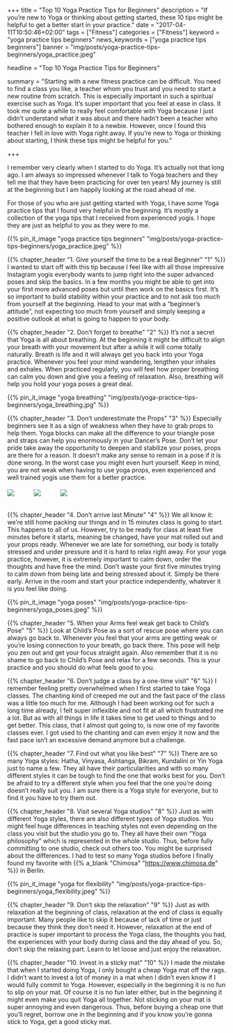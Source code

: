 +++
title = "Top 10 Yoga Practice Tips for Beginners"
description = "If you’re new to Yoga or thinking about getting started, these 10 tips might be helpful to get a better start in your practice."
date = "2017-04-11T10:50:46+02:00"
tags = ["Fitness"]
categories = ["Fitness"]
keyword = "yoga practice tips beginners"
news_keywords = ["yoga practice tips beginners"]
banner = "img/posts/yoga-practice-tips-beginners/yoga_practice.jpeg"

headline = "Top 10 Yoga Practice Tips for Beginners"

summary = "Starting with a new fitness practice can be difficult. You need to find a class you like, a teacher whom you trust and you need to start a new routine from scratch. This is especially important in such a spiritual exercise such as Yoga. It’s super important that you feel at ease in class. It took me quite a while to really feel comfortable with Yoga because I just didn’t understand what it was about and there hadn’t been a teacher who bothered enough to explain it to a newbie. However, once I found this teacher I fell in love with Yoga right away. If you’re new to Yoga or thinking about starting, I think these tips might be helpful for you."

+++

I remember very clearly when I started to do Yoga. It’s actually not that long ago. I am always so impressed whenever I talk to Yoga teachers and they tell me that they have been practicing for over ten years! My journey is still at the beginning but I am happily looking at the road ahead of me.

For those of you who are just getting started with Yoga, I have some Yoga practice tips that I found very helpful in the beginning. It’s mostly a collection of the yoga tips that I received from experienced yogis. I hope they are just as helpful to you as they were to me.

{{% pin_it_image "yoga practice tips beginners" "img/posts/yoga-practice-tips-beginners/yoga_practice.jpeg" %}}

{{% chapter_header "1. Give yourself the time to be a real Beginner" "1" %}}
I wanted to start off with this tip because I feel like with all those impressive Instagram yogis everybody wants to jump right into the super advanced poses and skip the basics. In a few months you might be able to get into your first more advanced poses but until then work on the basics first. It’s so important to build stability within your practice and to not ask too much from yourself at the beginning. Head to your mat with a “beginner’s attitude”, not expecting too much from yourself and simply keeping a positive outlook at what is going to happen to your body.

{{% chapter_header "2. Don’t forget to breathe" "2" %}}
It’s not a secret that Yoga is all about breathing. At the beginning it might be difficult to align your breath with your movement but after a while it will come totally naturally.
Breath is life and it will always get you back into your Yoga practice. Whenever you feel your mind wandering, lengthen your inhales and exhales. When practiced regularly, you will feel how proper breathing can calm you down and give you a feeling of relaxation. Also, breathing will help you hold your yoga poses a great deal.

{{% pin_it_image "yoga breathing" "img/posts/yoga-practice-tips-beginners/yoga_breathing.jpg" %}}

{{% chapter_header "3. Don’t underestimate the Props" "3" %}}
Especially beginners see it as a sign of weakness when they have to grab props to help them. Yoga blocks can make all the difference to your triangle pose and straps can help you enormously in your Dancer’s Pose. Don’t let your pride take away the opportunity to deepen and stabilize your poses, props are there for a reason. It doesn’t make any sense to remain in a pose if it is done wrong. In the worst case you might even hurt yourself. Keep in mind, you are not weak when having to use yoga props, even experienced and well trained yogis use them for a better practice.

<div class="row">
  <div class="col-md-9 col-centered">
    <a href="https://www.amazon.com/Jade-Harmony-Professional-68-Inch-Yoga/dp/B000ECBQRU/ref=as_li_ss_il?s=sports-and-fitness&ie=UTF8&qid=1491922559&sr=1-1&keywords=jade+yoga+mat&linkCode=li2&tag=21moves-20&linkId=8de31d061c976e6be1590d36a34b3029" target="_blank"><img border="0" src="//ws-na.amazon-adsystem.com/widgets/q?_encoding=UTF8&ASIN=B000ECBQRU&Format=_SL160_&ID=AsinImage&MarketPlace=US&ServiceVersion=20070822&WS=1&tag=21moves-20" ></a><img src="https://ir-na.amazon-adsystem.com/e/ir?t=21moves-20&l=li2&o=1&a=B000ECBQRU" width="1" height="1" border="0" alt="" style="border:none !important; margin:20px !important;" />   <a href="https://www.amazon.com/Reehut-2-PC-Yoga-Blocks-Flexibility/dp/B01G35V02W/ref=as_li_ss_il?s=exercise-and-fitness&ie=UTF8&qid=1491922476&sr=1-2&keywords=yoga+block&linkCode=li1&tag=21moves-20&linkId=5318e77491a3bfa7c6d8c87e0971ba9e" target="_blank"><img border="0" src="//ws-na.amazon-adsystem.com/widgets/q?_encoding=UTF8&ASIN=B01G35V02W&Format=_SL110_&ID=AsinImage&MarketPlace=US&ServiceVersion=20070822&WS=1&tag=21moves-20" ></a><img src="https://ir-na.amazon-adsystem.com/e/ir?t=21moves-20&l=li1&o=1&a=B01G35V02W" width="1" height="1" border="0" alt="" style="border:none !important; margin:20px !important;" />  <a href="https://www.amazon.com/Clever-Yoga-10-Foot-Durable-Cotton/dp/B00XB0DGFM/ref=as_li_ss_il?s=exercise-and-fitness&ie=UTF8&qid=1491922541&sr=1-1&keywords=yoga+strap+for+stretching&linkCode=li2&tag=21moves-20&linkId=07f285028621f7c66f81c1eb4da9d329" target="_blank"><img border="0" src="//ws-na.amazon-adsystem.com/widgets/q?_encoding=UTF8&ASIN=B00XB0DGFM&Format=_SL160_&ID=AsinImage&MarketPlace=US&ServiceVersion=20070822&WS=1&tag=21moves-20" ></a><img src="https://ir-na.amazon-adsystem.com/e/ir?t=21moves-20&l=li2&o=1&a=B00XB0DGFM" width="1" height="1" border="0" alt="" style="border:none !important; margin:20px !important;" />
  </div>
</div>

{{% chapter_header "4. Don’t arrive last Minute" "4" %}}
We all know it: we’re still home packing our things and in 15 minutes class is going to start. This happens to all of us. However, try to be ready for class at least five minutes before it starts, meaning be changed, have your mat rolled out and your props ready.
Whenever we are late for something, our body is totally stressed and under pressure and it is hard to relax right away. For your yoga practice, however, it is extremely important to calm down, order the thoughts and have free the mind. Don’t waste your first five minutes trying to calm down from being late and being stressed about it. Simply be there early. Arrive in the room and start your practice independently, whatever it is you feel like doing.

{{% pin_it_image "yoga poses" "img/posts/yoga-practice-tips-beginners/yoga_poses.jpeg" %}}

{{% chapter_header "5. When your Arms feel weak get back to Child’s Pose" "5" %}}
Look at Child’s Pose as a sort of rescue pose where you can always go back to. Whenever you feel that your arms are getting weak or you’re losing connection to your breath, go back there. This pose will help you zen out and get your focus straight again. Also remember that it is no shame to go back to Child’s Pose and relax for a few seconds. This is your practice and you should do what feels good to you.

{{% chapter_header "6. Don’t judge a class by a one-time visit" "6" %}}
I remember feeling pretty overwhelmed when I first started to take Yoga classes. The chanting kind of creeped me out and the fast pace of the class was a little too much for me. Although I had been working out for such a long time already, I felt super inflexible and not fit at all which frustrated me a lot. But as with all things in life it takes time to get used to things and to get better. This class, that I almost quit going to, is now one of my favorite classes ever. I got used to the chanting and can even enjoy it now and the fast pace isn’t an excessive demand anymore but a challenge.

{{% chapter_header "7. Find out what you like best" "7" %}}
There are so many Yoga styles: Hatha, Vinyasa, Ashtanga, Bikram, Kundalini or Yin Yoga just to name a few. They all have their particularities and with so many different styles it can be tough to find the one that works best for you. Don’t be afraid to try a different style when you feel that the one you’re doing doesn’t really suit you. I am sure there is a Yoga style for everyone, but to find it you have to try them out.

{{% chapter_header "8. Visit several Yoga studios" "8" %}}
Just as with different Yoga styles, there are also different types of Yoga studios. You might feel huge differences in teaching styles not even depending on the class you visit but the studio you go to. They all have their own “Yoga philosophy” which is represented in the whole studio. Thus, before fully committing to one studio, check out others too. You might be surprised about the differences. I had to test so many Yoga studios before I finally found my favorite with {{% a_blank "Chimosa" "https://www.chimosa.de" %}} in Berlin.

{{% pin_it_image "yoga for flexibility" "img/posts/yoga-practice-tips-beginners/yoga_flexibility.jpeg" %}}

{{% chapter_header "9. Don’t skip the relaxation" "9" %}}
Just as with relaxation at the beginning of class, relaxation at the end of class is equally important. Many people like to skip it because of lack of time or just because they think they don’t need it. However, relaxation at the end of practice is super important to process the Yoga class, the thoughts you had, the experiences with your body during class and the day ahead of you. So, don’t skip the relaxing part. Learn to let loose and just enjoy the relaxation.

{{% chapter_header "10. Invest in a sticky mat" "10" %}}
I made the mistake that when I started doing Yoga, I only bought a cheap Yoga mat off the rags. I didn’t want to invest a lot of money in a mat when I didn’t even know if I would fully commit to Yoga. However, especially in the beginning it is no fun to slip on your mat. Of course it is no fun later either, but in the beginning it might even make you quit Yoga all together. Not sticking on your mat is super annoying and even dangerous. Thus, before buying a cheap one that you’ll regret, borrow one in the beginning and if you know you’re gonna stick to Yoga, get a good sticky mat.











